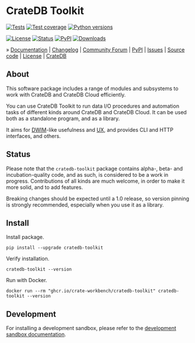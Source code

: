 # CrateDB Toolkit

[![Tests](https://github.com/crate-workbench/cratedb-toolkit/actions/workflows/main.yml/badge.svg)](https://github.com/crate-workbench/cratedb-toolkit/actions/workflows/main.yml)
[![Test coverage](https://img.shields.io/codecov/c/gh/crate-workbench/cratedb-toolkit.svg)](https://codecov.io/gh/crate-workbench/cratedb-toolkit/)
[![Python versions](https://img.shields.io/pypi/pyversions/cratedb-toolkit.svg)](https://pypi.org/project/cratedb-toolkit/)

[![License](https://img.shields.io/github/license/crate-workbench/cratedb-toolkit.svg)](https://github.com/crate-workbench/cratedb-toolkit/blob/main/LICENSE)
[![Status](https://img.shields.io/pypi/status/cratedb-toolkit.svg)](https://pypi.org/project/cratedb-toolkit/)
[![PyPI](https://img.shields.io/pypi/v/cratedb-toolkit.svg)](https://pypi.org/project/cratedb-toolkit/)
[![Downloads](https://pepy.tech/badge/cratedb-toolkit/month)](https://pepy.tech/project/cratedb-toolkit/)


» [Documentation]
| [Changelog]
| [Community Forum]
| [PyPI]
| [Issues]
| [Source code]
| [License]
| [CrateDB]


## About

This software package includes a range of modules and subsystems to work
with CrateDB and CrateDB Cloud efficiently.

You can use CrateDB Toolkit to run data I/O procedures and automation tasks
of different kinds around CrateDB and CrateDB Cloud. It can be used both as
a standalone program, and as a library.

It aims for [DWIM]-like usefulness and [UX], and provides CLI and HTTP
interfaces, and others.


## Status

Please note that the `cratedb-toolkit` package contains alpha-, beta- and
incubation-quality code, and as such, is considered to be a work in progress.
Contributions of all kinds are much welcome, in order to make it more solid,
and to add features.

Breaking changes should be expected until a 1.0 release, so version pinning is
strongly recommended, especially when you use it as a library.


## Install

Install package.
```shell
pip install --upgrade cratedb-toolkit
```

Verify installation.
```shell
cratedb-toolkit --version
```

Run with Docker.
```shell
docker run --rm "ghcr.io/crate-workbench/cratedb-toolkit" cratedb-toolkit --version
```


## Development

For installing a development sandbox, please refer to the [development sandbox
documentation].


[Changelog]: https://github.com/crate-workbench/cratedb-toolkit/blob/main/CHANGES.md
[Community Forum]: https://community.crate.io/
[CrateDB]: https://crate.io/products/cratedb
[CrateDB Cloud]: https://console.cratedb.cloud/
[development sandbox documentation]: https://github.com/crate-workbench/cratedb-toolkit/blob/main/doc/sandbox.md
[Documentation]: https://cratedb-toolkit.readthedocs.io/
[DWIM]: https://en.wikipedia.org/wiki/DWIM
[Issues]: https://github.com/crate-workbench/cratedb-toolkit/issues
[License]: https://github.com/crate-workbench/cratedb-toolkit/blob/main/LICENSE
[PyPI]: https://pypi.org/project/cratedb-toolkit/
[Source code]: https://github.com/crate-workbench/cratedb-toolkit
[UX]: https://en.wikipedia.org/wiki/User_experience
